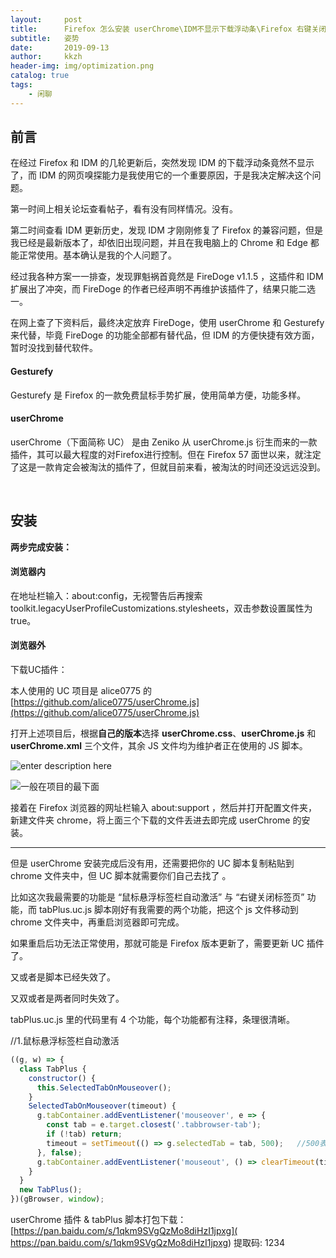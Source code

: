 ```yaml
---
layout:     post
title:      Firefox 怎么安装 userChrome\IDM不显示下载浮动条\Firefox 右键关闭标签页
subtitle:   姿势
date:       2019-09-13
author:     kkzh
header-img: img/optimization.png
catalog: true
tags:
    - 闲聊
---
```



## 前言

在经过 Firefox 和 IDM 的几轮更新后，突然发现 IDM 的下载浮动条竟然不显示了，而 IDM 的网页嗅探能力是我使用它的一个重要原因，于是我决定解决这个问题。

第一时间上相关论坛查看帖子，看有没有同样情况。没有。

第二时间查看 IDM 更新历史，发现 IDM 才刚刚修复了 Firefox 的兼容问题，但是我已经是最新版本了，却依旧出现问题，并且在我电脑上的 Chrome 和 Edge 都能正常使用。基本确认是我的个人问题了。

经过我各种方案一一排查，发现罪魁祸首竟然是 FireDoge v1.1.5 ，这插件和 IDM 扩展出了冲突，而 FireDoge 的作者已经声明不再维护该插件了，结果只能二选一。

在网上查了下资料后，最终决定放弃 FireDoge，使用 userChrome 和 Gesturefy 来代替，毕竟  FireDoge 的功能全部都有替代品，但 IDM 的方便快捷有效方面，暂时没找到替代软件。

#### Gesturefy

Gesturefy 是 Firefox 的一款免费鼠标手势扩展，使用简单方便，功能多样。

#### userChrome

userChrome（下面简称 UC） 是由 Zeniko 从 userChrome.js 衍生而来的一款插件，其可以最大程度的对Firefox进行控制。但在 Firefox 57 面世以来，就注定了这是一款肯定会被淘汰的插件了，但就目前来看，被淘汰的时间还没远远没到。

<br>

## 安装

**两步完成安装：**

#### 浏览器内

在地址栏输入：about:config，无视警告后再搜索 toolkit.legacyUserProfileCustomizations.stylesheets，双击参数设置属性为 true。

#### 浏览器外
下载UC插件：

本人使用的 UC 项目是 alice0775 的
[https://github.com/alice0775/userChrome.js](https://github.com/alice0775/userChrome.js)

打开上述项目后，根据**自己的版本**选择 **userChrome.css**、**userChrome.js** 和 **userChrome.xml** 三个文件，其余 JS 文件均为维护者正在使用的 JS 脚本。

![enter description here](https://pic.superbed.cn/item/5d7b3843451253d178ab6f55.jpg)

![一般在项目的最下面](https://pic.superbed.cn/item/5d788f03451253d1785b1620.jpg)

接着在 Firefox 浏览器的网址栏输入 about:support ，然后并打开配置文件夹，新建文件夹 chrome，将上面三个下载的文件丢进去即完成 userChrome 的安装。

  ___ 

但是 userChrome 安装完成后没有用，还需要把你的 UC 脚本复制粘贴到 chrome 文件夹中，但 UC 脚本就需要你们自己去找了 。

比如这次我最需要的功能是 “鼠标悬浮标签栏自动激活” 与 “右键关闭标签页” 功能，而 tabPlus.uc.js 脚本刚好有我需要的两个功能，把这个 js 文件移动到 chrome 文件夹中，再重启浏览器即可完成。

如果重启后功无法正常使用，那就可能是 Firefox 版本更新了，需要更新 UC 插件了。

又或者是脚本已经失效了。

又双或者是两者同时失效了。

 tabPlus.uc.js 里的代码里有 4 个功能，每个功能都有注释，条理很清晰。

//1.鼠标悬浮标签栏自动激活



``` javascript
((g, w) => {
  class TabPlus {
    constructor() {
      this.SelectedTabOnMouseover();
    }
    SelectedTabOnMouseover(timeout) {
      g.tabContainer.addEventListener('mouseover', e => {
        const tab = e.target.closest('.tabbrowser-tab');
        if (!tab) return;
        timeout = setTimeout(() => g.selectedTab = tab, 500);	//500表示鼠标悬浮标签多长时间后激活，以毫秒为单位
      }, false);
      g.tabContainer.addEventListener('mouseout', () => clearTimeout(timeout), false);
    }
  }
  new TabPlus();
})(gBrowser, window);
```


userChrome 插件 & tabPlus 脚本打包下载： [https://pan.baidu.com/s/1qkm9SVgQzMo8diHzI1jpxg]( https://pan.baidu.com/s/1qkm9SVgQzMo8diHzI1jpxg) 提取码: 1234 


